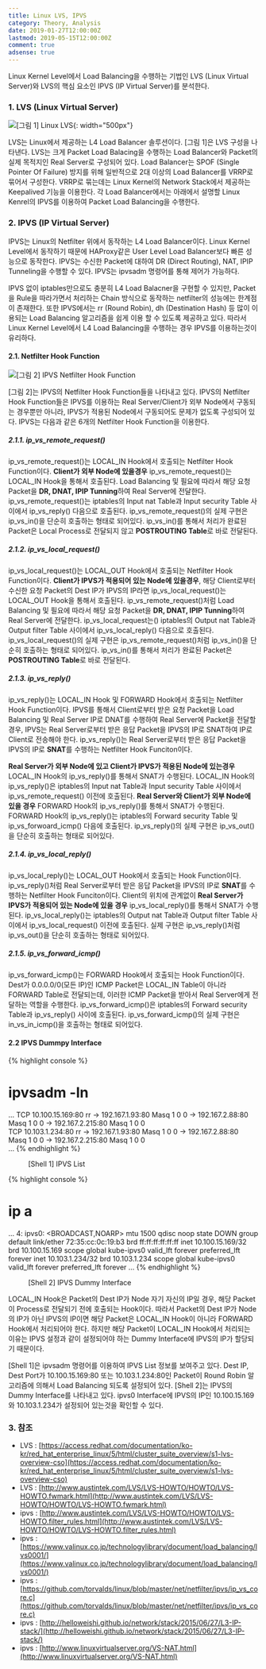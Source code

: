 ```yaml
---
title: Linux LVS, IPVS
category: Theory, Analysis
date: 2019-01-27T12:00:00Z
lastmod: 2019-05-15T12:00:00Z
comment: true
adsense: true
---
```


Linux Kernel Level에서 Load Balancing을 수행하는 기법인 LVS (Linux Virtual Server)와 LVS의 핵심 요소인 IPVS (IP Virtual Server)를 분석한다.

### 1. LVS (Linux Virtual Server)

![[그림 1] Linux LVS]({{site.baseurl}}/images/theory_analysis/Linux_LVS_IPVS/LVS.PNG){: width="500px"}

LVS는 Linux에서 제공하는 L4 Load Balancer 솔루션이다. [그림 1]은 LVS 구성을 나타낸다. LVS는 크게 Packet Load Balacing을 수행하는 Load Balancer와 Packet의 실제 목적지인 Real Server로 구성되어 있다. Load Balancer는 SPOF (Single Pointer Of Failure) 방지를 위해 일반적으로 2대 이상의 Load Balancer를 VRRP로 묶어서 구성한다. VRRP로 묶는데는 Linux Kernel의 Network Stack에서 제공하는 Keepalived 기능을 이용한다. 각 Load Balancer에서는 아래에서 설명할 Linux Kenrel의 IPVS를 이용하여 Packet Load Balancing을 수행한다.

### 2. IPVS (IP Virtual Server)

IPVS는 Linux의 Netfilter 위에서 동작하는 L4 Load Balancer이다. Linux Kernel Level에서 동작하기 때문에 HAProxy같은 User Level Load Balancer보다 빠른 성능으로 동작한다. IPVS는 수신한 Packet에 대하여 DR (Direct Routing), NAT, IPIP Tunneling을 수행할 수 있다. IPVS는 ipvsadm 명령어를 통해 제어가 가능하다.

IPVS 없이 iptables만으로도 충분히 L4 Load Balacner을 구현할 수 있지만, Packet을 Rule을 따라가면서 처리하는 Chain 방식으로 동작하는 netfilter의 성능에는 한계점이 존재한다. 또한 IPVS에서는 rr (Round Robin), dh (Destination Hash) 등 많이 이용되는 Load Balancing 알고리즘을 쉽게 이용 할 수 있도록 제공하고 있다. 따라서 Linux Kernel Level에서 L4 Load Balancing을 수행하는 경우 IPVS를 이용하는것이 유리하다.

#### 2.1. Netfilter Hook Function

![[그림 2] IPVS Netfilter Hook Function]({{site.baseurl}}/images/theory_analysis/Linux_LVS_IPVS/IPVS_Netfilter_Hook_Function.PNG)

[그림 2]는 IPVS의 Netfilter Hook Function들을 나타내고 있다. IPVS의 Netfilter Hook Function들은 IPVS를 이용하는 Real Server/Client가 외부 Node에서 구동되는 경우뿐만 아니라, IPVS가 적용된 Node에서 구동되어도 문제가 없도록 구성되어 있다. IPVS는 다음과 같은 6개의 Netfilter Hook Function을 이용한다.

##### 2.1.1. ip_vs_remote_request()

ip_vs_remote_request()는 LOCAL_IN Hook에서 호출되는 Netfilter Hook Function이다. **Client가 외부 Node에 있을경우** ip_vs_remote_request()는 LOCAL_IN Hook을 통해서 호출된다. Load Balancing 및 필요에 따라서 해당 요청 Packet을 **DR, DNAT, IPIP Tunning**하여 Real Server에 전달한다. ip_vs_remote_request()는 iptables의 Input nat Table과 Input security Table 사이에서 ip_vs_reply() 다음으로 호출된다. ip_vs_remote_request()의 실제 구현은 ip_vs_in()을 단순히 호출하는 형태로 되어있다. ip_vs_in()를 통해서 처리가 완료된 Packet은 Local Process로 전달되지 않고 **POSTROUTING Table**로 바로 전달된다.

##### 2.1.2. ip_vs_local_request()

ip_vs_local_request()는 LOCAL_OUT Hook에서 호출되는 Netfilter Hook Function이다. **Client가 IPVS가 적용되어 있는 Node에 있을경우**, 해당 Client로부터 수신한 요청 Packet의 Dest IP가 IPVS의 IP라면 ip_vs_local_request()는 LOCAL_OUT Hook을 통해서 호출된다. ip_vs_remote_request()처럼 Load Balancing 및 필요에 따라서 해당 요청 Packet을 **DR, DNAT, IPIP Tunning**하여 Real Server에 전달한다. ip_vs_local_request는() iptables의 Output nat Table과 Output filter Table 사이에서 ip_vs_local_reply() 다음으로 호출된다. ip_vs_local_request()의 실제 구현은 ip_vs_remote_request()처럼 ip_vs_in()을 단순히 호출하는 형태로 되어있다. ip_vs_in()를 통해서 처리가 완료된 Packet은 **POSTROUTING Table**로 바로 전달된다.

##### 2.1.3. ip_vs_reply()

ip_vs_reply()는 LOCAL_IN Hook 및 FORWARD Hook에서 호출되는 Netfilter Hook Function이다. IPVS를 통해서 Client로부터 받은 요청 Packet을 Load Balancing 및 Real Server IP로 DNAT를 수행하여 Real Server에 Packet을 전달할 경우, IPVS는 Real Server로부터 받은 응답 Packet을 IPVS의 IP로 SNAT하여 IP로 Client로 전송해야 한다. ip_vs_reply()는 Real Server로부터 받은 응답 Packet을 IPVS의 IP로 **SNAT**를 수행하는 Netfilter Hook Funciton이다.

**Real Server가 외부 Node에 있고 Client가 IPVS가 적용된 Node에 있는경우** LOCAL_IN Hook의 ip_vs_reply()를 통해서 SNAT가 수행된다. LOCAL_IN Hook의 ip_vs_reply()은 iptables의 Input nat Table과 Input security Table 사이에서 ip_vs_remote_request() 이전에 호출된다. **Real Server와 Client가 외부 Node에 있을 경우** FORWARD Hook의 ip_vs_reply()를 통해서 SNAT가 수행된다. FORWARD Hook의 ip_vs_reply()는 iptables의 Forward security Table 및 ip_vs_forwoard_icmp() 다음에 호출된다. ip_vs_reply()의 실제 구현은 ip_vs_out()을 단순히 호출하는 형태로 되어있다.

##### 2.1.4. ip_vs_local_reply()

ip_vs_local_reply()는 LOCAL_OUT Hook에서 호출되는 Hook Function이다. ip_vs_reply()처럼 Real Server로부터 받은 응답 Packet을 IPVS의 IP로 **SNAT**를 수행하는 Netfilter Hook Funciton이다. Client의 위치에 관계없이 **Real Server가 IPVS가 적용되어 있는 Node에 있을 경우** ip_vs_local_reply()를 통해서 SNAT가 수행된다. ip_vs_local_reply()는 iptables의 Output nat Table과 Output filter Table 사이에서 ip_vs_local_request() 이전에 호출된다. 실제 구현은 ip_vs_reply()처럼 ip_vs_out()을 단순히 호출하는 형태로 되어있다.

##### 2.1.5. ip_vs_forward_icmp()

ip_vs_forward_icmp()는 FORWARD Hook에서 호출되는 Hook Function이다. Dest가 0.0.0.0/0(모든 IP)인 ICMP Packet은 LOCAL_IN Table이 아니라 FORWARD Table로 전달되는데, 이러한 ICMP Packet을 받아서 Real Server에게 전달하는 역할을 수행한다. ip_vs_forward_icmp()은 iptables의 Forward security Table과 ip_vs_reply() 사이에 호출된다. ip_vs_forward_icmp()의 실제 구현은 in_vs_in_icmp()을 호출하는 형태로 되어있다.

#### 2.2 IPVS Dummpy Interface

{% highlight console %}
# ipvsadm -ln
...
TCP  10.100.15.169:80 rr
  -> 192.167.1.93:80              Masq    1      0          0
  -> 192.167.2.88:80              Masq    1      0          0
  -> 192.167.2.215:80             Masq    1      0          0    
TCP  10.103.1.234:80 rr
  -> 192.167.1.93:80              Masq    1      0          0
  -> 192.167.2.88:80              Masq    1      0          0
  -> 192.167.2.215:80             Masq    1      0          0   
...
{% endhighlight %}
<figure>
<figcaption class="caption">[Shell 1] IPVS List</figcaption>
</figure>

{% highlight console %}
# ip a
...
4: ipvs0: <BROADCAST,NOARP> mtu 1500 qdisc noop state DOWN group default
    link/ether 72:35:cc:0c:19:b3 brd ff:ff:ff:ff:ff:ff
    inet 10.100.15.169/32 brd 10.100.15.169 scope global kube-ipvs0
       valid_lft forever preferred_lft forever
    inet 10.103.1.234/32 brd 10.103.1.234 scope global kube-ipvs0
       valid_lft forever preferred_lft forever
...
{% endhighlight %}
<figure>
<figcaption class="caption">[Shell 2] IPVS Dummy Interface</figcaption>
</figure>

LOCAL_IN Hook은 Packet의 Dest IP가 Node 자기 자신의 IP일 경우, 해당 Packet이 Process로 전달되기 전에 호출되는 Hook이다. 따라서 Packet의 Dest IP가 Node의 IP가 아닌 IPVS의 IP이면 해당 Packet은 LOCAL_IN Hook이 아니라 FORWARD Hook에서 처리되어야 한다. 하지만 해당 Packet이 LOCAL_IN Hook에서 처리되는 이유는 IPVS 설정과 같이 설정되어야 하는 Dummy Interface에 IPVS의 IP가 할당되기 때문이다.

[Shell 1]은 ipvsadm 명령어를 이용하여 IPVS List 정보를 보여주고 있다. Dest IP, Dest Port가 10.100.15.169:80 또는 10.103.1.234:80인 Packet이 Round Robin 알고리즘에 의해서 Load Balancing 되도록 설정되어 있다. [Shell 2]는 IPVS의 Dummy Interface를 나타내고 있다. ipvs0 Interface에 IPVS의 IP인 10.100.15.169와 10.103.1.234가 설정되어 있는것을 확인할 수 있다.

### 3. 참조

* LVS : [https://access.redhat.com/documentation/ko-kr/red_hat_enterprise_linux/5/html/cluster_suite_overview/s1-lvs-overview-cso](https://access.redhat.com/documentation/ko-kr/red_hat_enterprise_linux/5/html/cluster_suite_overview/s1-lvs-overview-cso)
* LVS : [http://www.austintek.com/LVS/LVS-HOWTO/HOWTO/LVS-HOWTO.fwmark.html](http://www.austintek.com/LVS/LVS-HOWTO/HOWTO/LVS-HOWTO.fwmark.html)
* ipvs : [http://www.austintek.com/LVS/LVS-HOWTO/HOWTO/LVS-HOWTO.filter_rules.html](http://www.austintek.com/LVS/LVS-HOWTO/HOWTO/LVS-HOWTO.filter_rules.html)
* ipvs : [https://www.valinux.co.jp/technologylibrary/document/load_balancing/lvs0001/](https://www.valinux.co.jp/technologylibrary/document/load_balancing/lvs0001/)
* ipvs : [https://github.com/torvalds/linux/blob/master/net/netfilter/ipvs/ip_vs_core.c](https://github.com/torvalds/linux/blob/master/net/netfilter/ipvs/ip_vs_core.c)
* ipvs : [http://helloweishi.github.io/network/stack/2015/06/27/L3-IP-stack/](http://helloweishi.github.io/network/stack/2015/06/27/L3-IP-stack/)
* ipvs : [http://www.linuxvirtualserver.org/VS-NAT.html](http://www.linuxvirtualserver.org/VS-NAT.html)